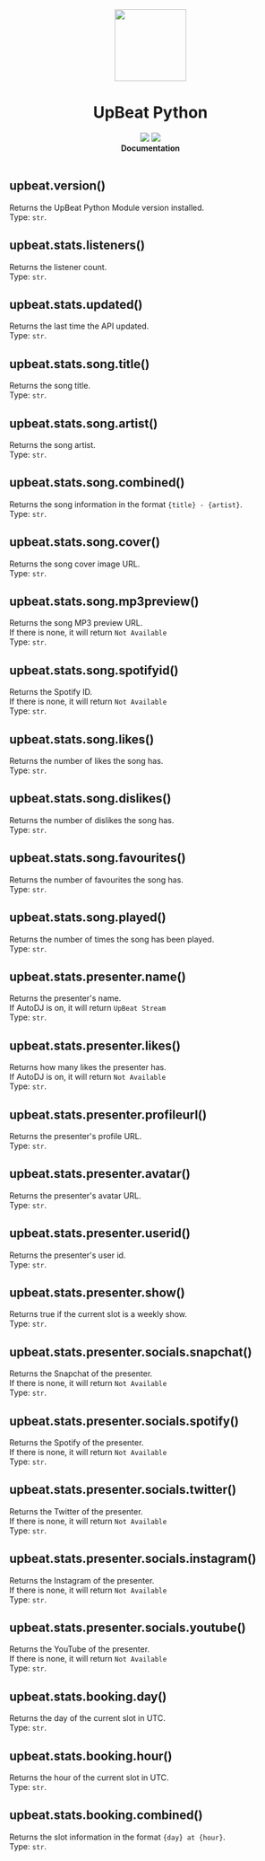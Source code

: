 <div align="center">
  <img src="https://media.discordapp.net/attachments/810107756421709827/810114469295685642/download.png" width="128px" style="max-width: 100%;">
  <h1>UpBeat Python</h1>
  <a href="https://ubpy.danieldot.xyz/discord/"><img src="https://discord.com/api/guilds/810107755943297024/widget.png?style=shield"></a> <img src="https://img.shields.io/badge/Version-V1.0-blue">
  <br>
  <b>Documentation</b>
  <br>
</div>
<br>

## upbeat.version()
Returns the UpBeat Python Module version installed.<br>Type: `str`.

## upbeat.stats.listeners()
Returns the listener count.<br>Type: `str`.

## upbeat.stats.updated()
Returns the last time the API updated.<br>Type: `str`.

## upbeat.stats.song.title()
Returns the song title.<br>Type: `str`.

## upbeat.stats.song.artist()
Returns the song artist.<br>Type: `str`.

## upbeat.stats.song.combined()
Returns the song information in the format `{title} - {artist}`.<br>Type: `str`.

## upbeat.stats.song.cover()
Returns the song cover image URL.<br>Type: `str`.

## upbeat.stats.song.mp3preview()
Returns the song MP3 preview URL.<br>If there is none, it will return `Not Available`<br>Type: `str`.

## upbeat.stats.song.spotifyid()
Returns the Spotify ID.<br>If there is none, it will return `Not Available`<br>Type: `str`.

## upbeat.stats.song.likes()
Returns the number of likes the song has.<br>Type: `str`.

## upbeat.stats.song.dislikes()
Returns the number of dislikes the song has.<br>Type: `str`.

## upbeat.stats.song.favourites()
Returns the number of favourites the song has.<br>Type: `str`.

## upbeat.stats.song.played()
Returns the number of times the song has been played.<br>Type: `str`.

## upbeat.stats.presenter.name()
Returns the presenter's name.<br>If AutoDJ is on, it will return `UpBeat Stream`<br>Type: `str`.

## upbeat.stats.presenter.likes()
Returns how many likes the presenter has.<br>If AutoDJ is on, it will return `Not Available`<br>Type: `str`.

## upbeat.stats.presenter.profileurl()
Returns the presenter's profile URL.<br>Type: `str`.

## upbeat.stats.presenter.avatar()
Returns the presenter's avatar URL.<br>Type: `str`.

## upbeat.stats.presenter.userid()
Returns the presenter's user id.<br>Type: `str`.

## upbeat.stats.presenter.show()
Returns true if the current slot is a weekly show.<br>Type: `str`.

## upbeat.stats.presenter.socials.snapchat()
Returns the Snapchat of the presenter.<br>If there is none, it will return `Not Available`<br>Type: `str`.

## upbeat.stats.presenter.socials.spotify()
Returns the Spotify of the presenter.<br>If there is none, it will return `Not Available`<br>Type: `str`.

## upbeat.stats.presenter.socials.twitter()
Returns the Twitter of the presenter.<br>If there is none, it will return `Not Available`<br>Type: `str`.

## upbeat.stats.presenter.socials.instagram()
Returns the Instagram of the presenter.<br>If there is none, it will return `Not Available`<br>Type: `str`.

## upbeat.stats.presenter.socials.youtube()
Returns the YouTube of the presenter.<br>If there is none, it will return `Not Available`<br>Type: `str`.

## upbeat.stats.booking.day()
Returns the day of the current slot in UTC.<br>Type: `str`.

## upbeat.stats.booking.hour()
Returns the hour of the current slot in UTC.<br>Type: `str`.

## upbeat.stats.booking.combined()
Returns the slot information in the format `{day} at {hour}`.<br>Type: `str`.
